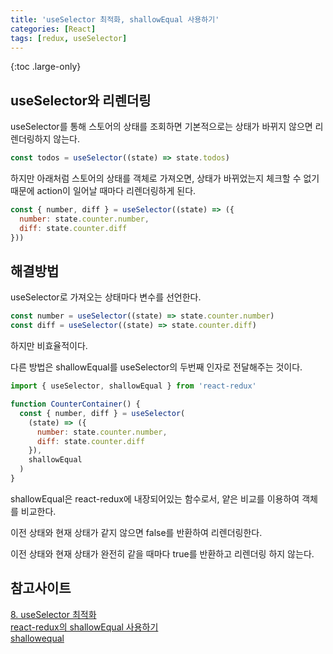 ```yaml
---
title: 'useSelector 최적화, shallowEqual 사용하기'
categories: [React]
tags: [redux, useSelector]
---
```


{:toc .large-only}

## useSelector와 리렌더링

useSelector를 통해 스토어의 상태를 조회하면 기본적으로는 상태가 바뀌지 않으면 리렌더링하지 않는다.

```js
const todos = useSelector((state) => state.todos)
```

하지만 아래처럼 스토어의 상태를 객체로 가져오면, 상태가 바뀌었는지 체크할 수 없기 때문에 action이 일어날 때마다 리렌더링하게 된다.

```js
const { number, diff } = useSelector((state) => ({
  number: state.counter.number,
  diff: state.counter.diff
}))
```

## 해결방법

useSelector로 가져오는 상태마다 변수를 선언한다.

```js
const number = useSelector((state) => state.counter.number)
const diff = useSelector((state) => state.counter.diff)
```

하지만 비효율적이다.

다른 방법은 shallowEqual를 useSelector의 두번째 인자로 전달해주는 것이다.

```js
import { useSelector, shallowEqual } from 'react-redux'

function CounterContainer() {
  const { number, diff } = useSelector(
    (state) => ({
      number: state.counter.number,
      diff: state.counter.diff
    }),
    shallowEqual
  )
}
```

shallowEqual은 react-redux에 내장되어있는 함수로서, 얕은 비교를 이용하여 객체를 비교한다.

이전 상태와 현재 상태가 같지 않으면 false를 반환하여 리렌더링한다.

이전 상태와 현재 상태가 완전히 같을 때마다 true를 반환하고 리렌더링 하지 않는다.

## 참고사이트

[8. useSelector 최적화](https://react.vlpt.us/redux/08-optimize-useSelector.html)<br/>
[react-redux의 shallowEqual 사용하기](https://2ham-s.tistory.com/342)<br/>
[shallowequal](https://www.npmjs.com/package/shallowequal)
